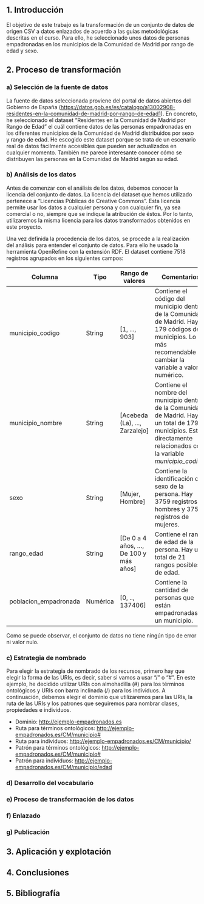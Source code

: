 
## 1. Introducción
El objetivo de este trabajo es la transformación de un conjunto de datos de origen CSV a datos enlazados de acuerdo a las guías metodológicas descritas en el curso. Para ello, he seleccionado unos datos de personas empadronadas en los municipios de la Comunidad de Madrid por rango de edad y sexo. 

## 2. Proceso de transformación
### a) Selección de la fuente de datos
La fuente de datos seleccionada proviene del portal de datos abiertos del Gobierno de España (https://datos.gob.es/es/catalogo/a13002908-residentes-en-la-comunidad-de-madrid-por-rango-de-edad1). En concreto, he seleccionado el dataset “Residentes en la Comunidad de Madrid por Rango de Edad” el cuál contiene datos de las personas empadronadas en los diferentes municipios de la Comunidad de Madrid distribuidos por sexo y rango de edad. He escogido este dataset porque se trata de un escenario real de datos fácilmente accesibles que pueden ser actualizados en cualquier momento. También me parece interesante conocer cómo se distribuyen las personas en la Comunidad de Madrid según su edad.

### b) Análisis de los datos
Antes de comenzar con el análisis de los datos, debemos conocer la licencia del conjunto de datos. La licencia del dataset que hemos utilizado pertenece a “Licencias Públicas de Creative Commons”. Esta licencia permite usar los datos a cualquier persona y con cualquier fin, ya sea comercial o no, siempre que se indique la atribución de éstos. Por lo tanto, utilizaremos la misma licencia para los datos transformados obtenidos en este proyecto.

Una vez definida la procedencia de los datos, se procede a la realización del análisis para entender el conjunto de datos. Para ello he usado la herramienta OpenRefine con la extensión RDF. El dataset contiene 7518 registros agrupados en los siguientes campos:

| Columna | Tipo | Rango de valores | Comentarios |
| ------------- | ------------- | -------------| ------------- | 
| municipio_codigo | String | [1, ..., 903] | Contiene el código del municipio dentro de la Comunidad de Madrid. Hay 179 códigos de municipios. Lo más recomendable es cambiar la variable a valor numérico. |
| municipio_nombre | String | [Acebeda (La), ..., Zarzalejo] | Contiene el nombre del municipio dentro de la Comunidad de Madrid. Hay un total de 179 municipios. Están directamente relacionados con la variable *municipio_codigo*.|
| sexo | String | [Mujer, Hombre] | Contiene la identificación del sexo de la persona. Hay 3759 registros de hombres y 3759 registros de mujeres. |
| rango_edad | String | [De 0 a 4 años, …, De 100 y más años] | Contiene el rango de edad de la persona. Hay un total de 21 rangos posibles de edad. |
| poblacion_empadronada | Numérica | [0, .., 137406] | Contiene la cantidad de personas que están empadronadas en un municipio. |

Como se puede observar, el conjunto de datos no tiene ningún tipo de error ni valor nulo. 

### c) Estrategia de nombrado
Para elegir la estrategia de nombrado de los recursos, primero hay que elegir la forma de las URIs, es decir, saber si vamos a usar “/” o “#”. En este ejemplo, he decidido utilizar URIs con almohadilla (#) para los términos ontológicos y URIs con barra inclinada (/) para los individuos. 
A continuación, debemos elegir el dominio que utilizaremos para las URIs, la ruta de las URIs y los patrones que seguiremos para nombrar clases, propiedades e individuos.
-	Dominio: http://ejemplo-empadronados.es
-	Ruta para términos ontológicos: http://ejemplo-empadronados.es/CM/municipio#
-	Ruta para individuos: http://ejemplo-empadronados.es/CM/municipio/
-	Patrón para términos ontológicos: http://ejemplo-empadronados.es/CM/municipio#
-	Patrón para individuos: http://ejemplo-empadronados.es/CM/municipio/edad

### d) Desarrollo del vocabulario

### e) Proceso de transformación de los datos

### f) Enlazado

### g) Publicación

## 3. Aplicación y explotación

## 4. Conclusiones

## 5. Bibliografía
